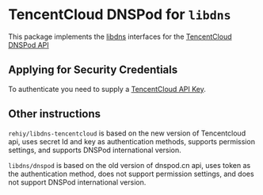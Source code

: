 # TencentCloud DNSPod for `libdns`

This package implements the [libdns](https://github.com/libdns/libdns) interfaces for the [TencentCloud DNSPod API](https://www.tencentcloud.com/zh/document/api/1157/49025)

## Applying for Security Credentials

To authenticate you need to supply a [TencentCloud API Key](https://console.tencentcloud.com/cam/capi).

## Other instructions

`rehiy/libdns-tencentcloud` is based on the new version of Tencentcloud api, uses secret Id and key as authentication methods, supports permission settings, and supports DNSPod international version.

`libdns/dnspod` is based on the old version of dnspod.cn api, uses token as the authentication method, does not support permission settings, and does not support DNSPod international version.
